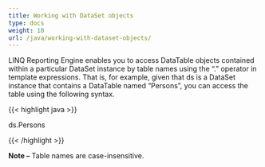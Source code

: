 ```yaml
---
title: Working with DataSet objects
type: docs
weight: 10
url: /java/working-with-dataset-objects/
---
```


LINQ Reporting Engine enables you to access DataTable objects contained within a particular DataSet instance by table names using the “.” operator in template expressions. That is, for example, given that ds is a DataSet instance that contains a DataTable named “Persons”, you can access the
table using the following syntax.

{{< highlight java >}}

 ds.Persons

{{< /highlight >}}

**Note –** Table names are case-insensitive.
